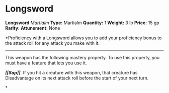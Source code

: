 # Longsword

**Longsword**
_Martialm_
**Type:** Martialm
**Quantity:** 1
**Weight:** 3 lb
**Price:** 15 gp
**Rarity:** 
**Attunement:** None

*Proficiency with a Longsword allows you to add your proficiency bonus to the attack roll for any attack you make with it.
<div class="mastery-container"><hr />
<p>This weapon has the following mastery property. To use this property, you must have a feature that lets you use it.

***[[Sap]].*** If you hit a creature with this weapon, that creature has Disadvantage on its next attack roll before the start of your next turn.</p>*